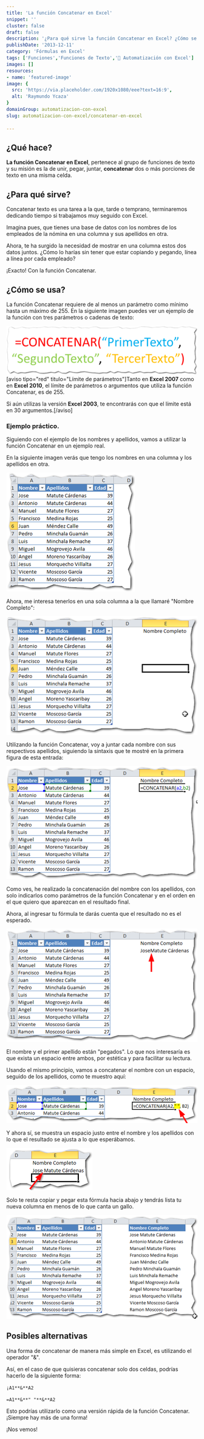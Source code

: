 ```yaml
---
title: 'La función Concatenar en Excel'
snippet: ''
cluster: false
draft: false 
description: '¿Para qué sirve la función Concatenar en Excel? ¿Cómo se usa? ¿Cómo puede ahorrarme mucho tiempo? ¡Entra aquí y entérate!'
publishDate: '2013-12-11'
category: 'Fórmulas en Excel'
tags: ['Funciones','Funciones de Texto','🤖 Automatización con Excel']
images: []
resources: 
- name: 'featured-image'
image: {
  src: 'https://via.placeholder.com/1920x1080/eee?text=16:9',
  alt: 'Raymundo Ycaza'
}
domainGroup: automatizacion-con-excel
slug: automatizacion-con-excel/concatenar-en-excel

---
```


## ¿Qué hace?

**La función Concatenar en Excel**, pertenece al grupo de funciones de texto y su misión es la de unir, pegar, juntar, **concatenar** dos o más porciones de texto en una misma celda.

## ¿Para qué sirve?

Concatenar texto es una tarea a la que, tarde o temprano, terminaremos dedicando tiempo si trabajamos muy seguido con Excel.

Imagina pues, que tienes una base de datos con los nombres de los empleados de la nómina en una columna y sus apellidos en otra.

Ahora, te ha surgido la necesidad de mostrar en una columna estos dos datos juntos. ¿Cómo lo harías sin tener que estar copiando y pegando, línea a línea por cada empleado?

¡Exacto! Con la función Concatenar.

## ¿Cómo se usa?

La función Concatenar requiere de al menos un parámetro como mínimo hasta un máximo de 255. En la siguiente imagen puedes ver un ejemplo de la función con tres parámetros o cadenas de texto:

[![La función Concatenar en Excel](images/la-funcion-concatenar-0000831.png)](http://raymundoycaza.com/wp-content/uploads/la-funcion-concatenar-0000831.png) \[aviso tipo="red" titulo="Límite de parámetros"\]Tanto en **Excel 2007** como en **Excel 2010**, el límite de parámetros o argumentos que utiliza la función Concatenar, es de 255.

Si aún utilizas la versión **Excel 2003**, te encontrarás con que el límite está en 30 argumentos.\[/aviso\]

### Ejemplo práctico.

Siguiendo con el ejemplo de los nombres y apellidos, vamos a utilizar la función Concatenar en un ejemplo real.

En la siguiente imagen verás que tengo los nombres en una columna y los apellidos en otra.

[![La función Concatenar en Excel](images/la-funcion-concatenar-0000841.png)](http://raymundoycaza.com/wp-content/uploads/la-funcion-concatenar-0000841.png)

Ahora, me interesa tenerlos en una sola columna a la que llamaré "Nombre Completo":

[![La función Concatenar en Excel](images/la-funcion-concatenar-0000851.png)](http://raymundoycaza.com/wp-content/uploads/la-funcion-concatenar-0000851.png)

Utilizando la función Concatenar, voy a juntar cada nombre con sus respectivos apellidos, siguiendo la sintaxis que te mostré en la primera figura de esta entrada:

[![La función Concatenar en Excel](images/la-funcion-concatenar-0000861.png)](http://raymundoycaza.com/wp-content/uploads/la-funcion-concatenar-0000861.png)

Como ves, he realizado la concatenación del nombre con los apellidos, con solo indicarlos como parámetros de la función Concatenar y en el orden en el que quiero que aparezcan en el resultado final.

Ahora, al ingresar tu fórmula te darás cuenta que el resultado no es el esperado.

[![La función Concatenar en Excel](images/la-funcion-concatenar-0000871.png)](http://raymundoycaza.com/wp-content/uploads/la-funcion-concatenar-0000871.png)

El nombre y el primer apellido están "pegados". Lo que nos interesaría es que exista un espacio entre ambos, por estética y para facilitar su lectura.

Usando el mismo principio, vamos a concatenar el nombre con un espacio, seguido de los apellidos, como te muestro aquí:

[![La función Concatenar en Excel](images/la-funcion-concatenar-0000881.png)](http://raymundoycaza.com/wp-content/uploads/la-funcion-concatenar-0000881.png)

Y ahora sí, se muestra un espacio justo entre el nombre y los apellidos con lo que el resultado se ajusta a lo que esperábamos.

[![La función Concatenar en Excel](images/la-funcion-concatenar-0000891.png)](http://raymundoycaza.com/wp-content/uploads/la-funcion-concatenar-0000891.png)

Solo te resta copiar y pegar esta fórmula hacia abajo y tendrás lista tu nueva columna en menos de lo que canta un gallo.

[![La función Concatenar en Excel](images/la-funcion-concatenar-0000901.png)](http://raymundoycaza.com/wp-content/uploads/la-funcion-concatenar-0000901.png)

## Posibles alternativas

Una forma de concatenar de manera más simple en Excel, es utilizando el operador "&".

Así, en el caso de que quisieras concatenar solo dos celdas, podrías hacerlo de la siguiente forma:

`¡A1**&**A2`

`=A1**&**" "**&**A2`

Esto podrías utilizarlo como una versión rápida de la función Concatenar. ¡Siempre hay más de una forma!

¡Nos vemos!
